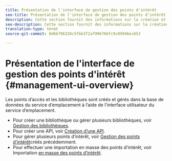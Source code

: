 ```yaml
---
title: Présentation de l'interface de gestion des points d'intérêt
seo-title: Présentation de l'interface de gestion des points d'intérêt
description: Cette section fournit des informations sur la création et la gestion des bibliothèques et des points d’intérêt via l’interface utilisateur du service d’emplacement.
seo-description: Cette section fournit des informations sur la création et la gestion des bibliothèques et des points d’intérêt via l’interface utilisateur du service d’emplacement.
translation-type: tm+mt
source-git-commit: 8d6b796326c5fbb3f2af996766fc9c05046ec653

---
```



# Présentation de l'interface de gestion des points d'intérêt {#management-ui-overview}

Les points d’accès et les bibliothèques sont créés et gérés dans la base de données du service d’emplacement à l’aide de l’interface utilisateur du service d’emplacement.

* Pour créer une bibliothèque ou gérer plusieurs bibliothèques, voir [Gestion des bibliothèques](/help/poi-mgmt-ui/manage-libraries-in-the-places-ui.md).
* Pour créer une API, voir [Création d’une API](/help/poi-mgmt-ui/create-a-poi-ui.md).
* Pour gérer plusieurs points d’intérêt, voir [Gestion des points d’intérêt](/help/poi-mgmt-ui/managing-pois-in-the-places-ui.md)créés précédemment.
* Pour effectuer une importation en masse des points d’intérêt, voir Importation [en masse des points d’intérêt](/help/poi-mgmt-ui/bulk-upload-pois.md).